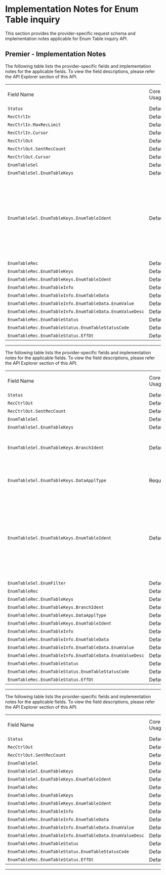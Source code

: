 # Implementation Notes for Enum Table inquiry

This section provides the provider-specific request schema and implementation notes applicable for Enum Table inquiry API.


<!--
type: tab
titles: Premier
-->

## Premier - Implementation Notes

 

 <!--
type: tab
titles: By Branch, By DataDesc, By RelSpec
-->


The following table lists the provider-specific fields and implementation notes for the applicable fields. To view the field descriptions, please refer the API Explorer section of this API.

   <table cellspacing="0">
        <col  />
        <col  />
        <col  />
        <col  />
        <tbody>
            <tr>
                <td>Field Name</td>
                <td>Core Usage</td>
                <td>Core Field length</td>
                <td>Implementation Note</td>
            </tr>
            <tr>
                <td><code>Status</code>
                </td>
                <td>Default</td>
                <td>Default</td>
                <td>&#160;</td>
            </tr>
            <tr>
                <td><code>RecCtrlIn</code>
                </td>
                <td>Default</td>
                <td>Default</td>
                <td>&#160;</td>
            </tr>
            <tr>
                <td><code>RecCtrlIn.MaxRecLimit</code>
                </td>
                <td>Default</td>
                <td>Default</td>
                <td>&#160;</td>
            </tr>
            <tr>
                <td><code>RecCtrlIn.Cursor</code>
                </td>
                <td>Default</td>
                <td>Default</td>
                <td>&#160;</td>
            </tr>
            <tr>
                <td><code>RecCtrlOut</code>
                </td>
                <td>Default</td>
                <td>Default</td>
                <td>&#160;</td>
            </tr>
            <tr>
                <td><code>RecCtrlOut.SentRecCount</code>
                </td>
                <td>Default</td>
                <td>Default</td>
                <td>&#160;</td>
            </tr>
            <tr>
                <td><code>RecCtrlOut.Cursor</code>
                </td>
                <td>Default</td>
                <td>Default</td>
                <td>&#160;</td>
            </tr>
            <tr>
                <td><code>EnumTableSel</code>
                </td>
                <td>Default</td>
                <td>Default</td>
                <td>&#160;</td>
            </tr>
            <tr>
                <td><code>EnumTableSel.EnumTableKeys</code>
                </td>
                <td>Default</td>
                <td>Default</td>
                <td>&#160;</td>
            </tr>
            <tr style="height : 60px;">
                <td><code>EnumTableSel.EnumTableKeys.EnumTableIdent</code>
                </td>
                <td>Default</td>
                <td>Default</td>
                <td>"Region" refers to a Branch Region, also known as Originating Branch.
    "Branch" refers to Accounting Branch/Group also known as Responsible Branch.  </td>
            </tr>
            <tr>
                <td><code>EnumTableRec</code>
                </td>
                <td>Default</td>
                <td>Default</td>
                <td>&#160;</td>
            </tr>
            <tr>
                <td><code>EnumTableRec.EnumTableKeys</code>
                </td>
                <td>Default</td>
                <td>Default</td>
                <td>&#160;</td>
            </tr>
            <tr>
                <td><code>EnumTableRec.EnumTableKeys.EnumTableIdent</code>
                </td>
                <td>Default</td>
                <td>Default</td>
                <td>&#160;</td>
            </tr>
            <tr>
                <td><code>EnumTableRec.EnumTableInfo</code>
                </td>
                <td>Default</td>
                <td>Default</td>
                <td>&#160;</td>
            </tr>
            <tr>
                <td><code>EnumTableRec.EnumTableInfo.EnumTableData</code>
                </td>
                <td>Default</td>
                <td>Default</td>
                <td>&#160;</td>
            </tr>
            <tr>
                <td><code>EnumTableRec.EnumTableInfo.EnumTableData.EnumValue</code>
                </td>
                <td>Default</td>
                <td>Default</td>
                <td>&#160;</td>
            </tr>
            <tr>
                <td><code>EnumTableRec.EnumTableInfo.EnumTableData.EnumValueDesc</code>
                </td>
                <td>Default</td>
                <td>Default</td>
                <td>&#160;</td>
            </tr>
            <tr>
                <td><code>EnumTableRec.EnumTableStatus</code>
                </td>
                <td>Default</td>
                <td>Default</td>
                <td>&#160;</td>
            </tr>
            <tr>
                <td><code>EnumTableRec.EnumTableStatus.EnumTableStatusCode</code>
                </td>
                <td>Default</td>
                <td>Default</td>
                <td>&#160;</td>
            </tr>
            <tr>
                <td><code>EnumTableRec.EnumTableStatus.EffDt</code>
                </td>
                <td>Default</td>
                <td>Default</td>
                <td>&#160;</td>
            </tr>
        </tbody>
</table>

---

<!--type: tab --> 

The following table lists the provider-specific fields and implementation notes for the applicable fields. To view the field descriptions, please refer the API Explorer section of this API.

<table cellspacing="0">
           
<col  />
<col />
<col />
<col />
<tbody>
    <tr>
        <td>Field Name</td>
        <td>Core Usage</td>
        <td>Core Field length</td>
        <td>Implementation Note</td>
    </tr>
    <tr>
        <td><code>Status</code></td>
        <td>Default</td>
        <td>Default</td>
        <td>&#160;</td>
    </tr>
    <tr>
        <td><code>RecCtrlOut</code></td>
        <td>Default</td>
        <td>Default</td>
        <td>&#160;</td>
    </tr>
    <tr>
        <td><code>RecCtrlOut.SentRecCount</code></td>
        <td>Default</td>
        <td>Default</td>
        <td>&#160;</td>
    </tr>
    <tr>
        <td><code>EnumTableSel</code></td>
        <td>Default</td>
        <td>Default</td>
        <td>&#160;</td>
    </tr>
    <tr>
        <td><code>EnumTableSel.EnumTableKeys</code></td>
        <td>Default</td>
        <td>Default</td>
        <td>&#160;</td>
    </tr>
    <tr>
        <td><code>EnumTableSel.EnumTableKeys.BranchIdent</code></td>
        <td>Default</td>
        <td>Default</td>
        <td>If no branch is input, Premier searches using the default branch name.</td>
    </tr>
    <tr>
        <td><code>EnumTableSel.EnumTableKeys.DataApplType</code></td>
        <td>Required</td>
        <td>Default</td>
        <td>Required only if the BranchIdent value is sent in the request.</td>
    </tr>
    <tr>
        <td><code>EnumTableSel.EnumTableKeys.EnumTableIdent</code></td>
        <td>Default</td>
        <td>Default</td>
        <td>"Region" refers to a Branch Region, also known as Originating Branch.
"Branch" refers to Accounting Branch/Group also known as Responsible Branch.  </td>
    </tr>
    <tr>
        <td><code>EnumTableSel.EnumFilter</code></td>
        <td>Default</td>
        <td>Default</td>
        <td>&#160;</td>
    </tr>
    <tr>
        <td><code>EnumTableRec</code></td>
        <td>Default</td>
        <td>Default</td>
        <td>&#160;</td>
    </tr>
    <tr>
        <td><code>EnumTableRec.EnumTableKeys</code></td>
        <td>Default</td>
        <td>Default</td>
        <td>&#160;</td>
    </tr>
    <tr>
        <td><code>EnumTableRec.EnumTableKeys.BranchIdent</code></td>
        <td>Default</td>
        <td>Default</td>
        <td>&#160;</td>
    </tr>
    <tr>
        <td><code>EnumTableRec.EnumTableKeys.DataApplType</code></td>
        <td>Default</td>
        <td>Default</td>
        <td>&#160;</td>
    </tr>
    <tr>
        <td><code>EnumTableRec.EnumTableKeys.EnumTableIdent</code></td>
        <td>Default</td>
        <td>Default</td>
        <td>&#160;</td>
    </tr>
    <tr>
        <td><code>EnumTableRec.EnumTableInfo</code></td>
        <td>Default</td>
        <td>Default</td>
        <td>&#160;</td>
    </tr>
    <tr>
        <td><code>EnumTableRec.EnumTableInfo.EnumTableData</code></td>
        <td>Default</td>
        <td>Default</td>
        <td>&#160;</td>
    </tr>
    <tr>
        <td><code>EnumTableRec.EnumTableInfo.EnumTableData.EnumValue</code></td>
        <td>Default</td>
        <td>Default</td>
        <td>&#160;</td>
    </tr>
    <tr>
        <td><code>EnumTableRec.EnumTableInfo.EnumTableData.EnumValueDesc</code></td>
        <td>Default</td>
        <td>Default</td>
        <td>&#160;</td>
    </tr>
    <tr>
        <td><code>EnumTableRec.EnumTableStatus</code></td>
        <td>Default</td>
        <td>Default</td>
        <td>&#160;</td>
    </tr>
    <tr>
        <td><code>EnumTableRec.EnumTableStatus.EnumTableStatusCode</code></td>
        <td>Default</td>
        <td>Default</td>
        <td>&#160;</td>
    </tr>
    <tr>
        <td><code>EnumTableRec.EnumTableStatus.EffDt</code></td>
        <td>Default</td>
        <td>Default</td>
        <td>&#160;</td>
    </tr>
</tbody>
</table>

---

<!--type: tab --> 
The following table lists the provider-specific fields and implementation notes for the applicable fields. To view the field descriptions, please refer the API Explorer section of this API.

 <table cellspacing="0">           
    <col />
    <col />
    <col />
    <col />
    <tbody>
        <tr>
            <td>Field Name</td>
            <td>Core Usage</td>
            <td>Core Field length</td>
            <td>Implementation Note</td>
        </tr>
        <tr>
            <td><code>Status</code></td>
            <td>Default</td>
            <td>Default</td>
            <td>&#160;</td>
        </tr>
        <tr>
            <td><code>RecCtrlOut</code></td>
            <td>Default</td>
            <td>Default</td>
            <td>&#160;</td>
        </tr>
        <tr>
            <td><code>RecCtrlOut.SentRecCount</code></td>
            <td>Default</td>
            <td>Default</td>
            <td>&#160;</td>
        </tr>
        <tr>
            <td><code>EnumTableSel</code></td>
            <td>Default</td>
            <td>Default</td>
            <td>&#160;</td>
        </tr>
        <tr>
            <td><code>EnumTableSel.EnumTableKeys</code></td>
            <td>Default</td>
            <td>Default</td>
            <td>&#160;</td>
        </tr>
        <tr>
            <td><code>EnumTableSel.EnumTableKeys.EnumTableIdent</code></td>
            <td>Default</td>
            <td>Default</td>
            <td>&#160;</td>
        </tr>
        <tr>
            <td><code>EnumTableRec</code></td>
            <td>Default</td>
            <td>Default</td>
            <td>&#160;</td>
        </tr>
        <tr>
            <td><code>EnumTableRec.EnumTableKeys</code></td>
            <td>Default</td>
            <td>Default</td>
            <td>&#160;</td>
        </tr>
        <tr>
            <td><code>EnumTableRec.EnumTableKeys.EnumTableIdent</code></td>
            <td>Default</td>
            <td>Default</td>
            <td>&#160;</td>
        </tr>
        <tr>
            <td><code>EnumTableRec.EnumTableInfo</code></td>
            <td>Default</td>
            <td>Default</td>
            <td>&#160;</td>
        </tr>
        <tr>
            <td><code>EnumTableRec.EnumTableInfo.EnumTableData</code></td>
            <td>Default</td>
            <td>Default</td>
            <td>&#160;</td>
        </tr>
        <tr>
            <td><code>EnumTableRec.EnumTableInfo.EnumTableData.EnumValue</code></td>
            <td>Default</td>
            <td>Default</td>
            <td>&#160;</td>
        </tr>
        <tr>
            <td><code>EnumTableRec.EnumTableInfo.EnumTableData.EnumValueDesc</code></td>
            <td>Default</td>
            <td>Default</td>
            <td>&#160;</td>
        </tr>
        <tr>
            <td><code>EnumTableRec.EnumTableStatus</code></td>
            <td>Default</td>
            <td>Default</td>
            <td>&#160;</td>
        </tr>
        <tr>
            <td><code>EnumTableRec.EnumTableStatus.EnumTableStatusCode</code></td>
            <td>Default</td>
            <td>Default</td>
            <td>&#160;</td>
        </tr>
        <tr>
            <td><code>EnumTableRec.EnumTableStatus.EffDt</code></td>
            <td>Default</td>
            <td>Default</td>
            <td>&#160;</td>
        </tr>
    </tbody>
</table>

---

<!--type: tab-end -->
<!--type: tab-end -->
